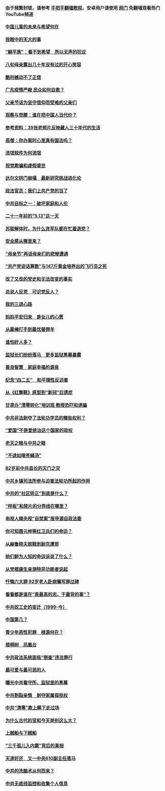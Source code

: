 #### 由于频繁封锁，请参考 [手把手翻墙教程](https://github.com/gfw-breaker/guides/wiki/)，安卓用户请使用 [网门](https://github.com/gfw-breaker/nogfw/blob/master/dl.md?t=07070700) 免翻墙观看热门YouTube频道 

#### [中国儿童的未来与希望何在](../pages/19/427680.md?t=07070700) 

#### [我眼中的天大的事](../pages/19/427619.md?t=07070700) 

#### [“躺平族”：看不到希望　所以无声的抗议](../pages/19/427464.md?t=07070700) 

#### [八旬母亲露出几十年没有过的开心笑容](../pages/19/427429.md?t=07070700) 

#### [酷刑撼动不了正信](../pages/19/427414.md?t=07070700) 

#### [广东疫情严峻 民众如何自救？](../pages/19/427311.md?t=07070700) 

#### [父亲节话为坚守信仰而受难的父亲们](../pages/19/427033.md?t=07070700) 

#### [观察与觉醒：谁在把中国人当代价？](../pages/19/426987.md?t=07070700) 

#### [参考资料：39张老照片反映藏人三十年代的生活](../pages/19/426471.md?t=07070700) 

#### [高僧：你办案时心里真有国法吗？](../pages/19/426530.md?t=07070700) 

#### [流氓软件为何流氓](../pages/19/426531.md?t=07070700) 

#### [视觉欺骗和虚假盛世](../pages/19/426443.md?t=07070700) 

#### [达尔文拱门崩塌　最新研究挑战进化论](../pages/19/426009.md?t=07070700) 

#### [政法官员：我们上共产党的当了](../pages/19/425351.md?t=07070700) 

#### [中共目标之一：破坏家庭和人伦](../pages/19/424454.md?t=07070700) 

#### [二十一年前的“5.13”这一天](../pages/19/424814.md?t=07070700) 

#### [苏联解体时，为什么连军队都在忙着退党？](../pages/19/424335.md?t=07070700) 

#### [安全感从哪里来？](../pages/19/424336.md?t=07070700) 

#### [“母亲节”再话母亲们的悲惨遭遇](../pages/19/424234.md?t=07070700) 

#### [“共产党说话算数”与147斤黄金培养出的飞行员之死](../pages/19/424115.md?t=07070700) 

#### [改了又改的党史和无法改变的事实](../pages/19/424037.md?t=07070700) 

#### [总说人反党　可识党反人？](../pages/19/423820.md?t=07070700) 

#### [我的三退心路](../pages/19/423876.md?t=07070700) 

#### [妈妈平安归来　是女儿的心愿](../pages/19/423947.md?t=07070700) 

#### [从最棒打手到最优替罪羊](../pages/19/423819.md?t=07070700) 

#### [谁怕好人多？](../pages/19/423774.md?t=07070700) 

#### [监狱长们纷纷落马　更多监狱黑幕暴露](../pages/19/423787.md?t=07070700) 

#### [善良智慧　家庭幸福的源泉](../pages/19/423632.md?t=07070700) 

#### [纪念“四二五”　和平理性反迫害](../pages/19/423660.md?t=07070700) 

#### [从《红舞鞋》原型到“新冠”后遗症](../pages/19/423509.md?t=07070700) 

#### [甘肃办“清零转化”培训班 教授恐吓和诱骗](../pages/19/423498.md?t=07070700) 

#### [中共非法剥夺了法轮功学员的哪些权利？](../pages/19/423392.md?t=07070700) 

#### [“爱国”不是爱统治这个国家的政权](../pages/19/423029.md?t=07070700) 

#### [老天之眼与中共之眼](../pages/19/423378.md?t=07070700) 

#### [“不退如喝苍蝇汤”](../pages/19/423287.md?t=07070700) 

#### [82岁前中共县长的灭门之灾](../pages/19/423055.md?t=07070700) 

#### [中共乡镇司法所参与迫害法轮功所起的作用](../pages/19/423064.md?t=07070700) 

#### [中共的“社区矫正”到底是什么？](../pages/19/422870.md?t=07070700) 

#### [“样板”和禁片的分界线在哪里？](../pages/19/422704.md?t=07070700) 

#### [电视人揭央视“自焚案”报导源自政法委](../pages/19/422770.md?t=07070700) 

#### [你可知聂元梓等红卫兵们的命运？](../pages/19/422848.md?t=07070700) 

#### [从赫鲁晓夫脱鞋到耐克遭邪](../pages/19/422826.md?t=07070700) 

#### [她们鲜为人知的命运诉说了什么？](../pages/19/422754.md?t=07070700) 

#### [从党棍康生亲测特异功能者说起](../pages/19/422657.md?t=07070700) 

#### [忏悔六大罪 92岁老人卧病嘱写罪过碑](../pages/19/422750.md?t=07070700) 

#### [看看都是谁在“表最高的忠、干最背的事”？](../pages/19/422703.md?t=07070700) 

#### [中共奴工史的变迁（1999-今）](../pages/19/422656.md?t=07070700) 

#### [中国第几？](../pages/19/422496.md?t=07070700) 

#### [青少年恶性犯罪　根源何在？](../pages/19/422449.md?t=07070700) 

#### [梧桐树　凤凰台](../pages/19/422442.md?t=07070700) 

#### [中共政法系统面临“倒查”违法罪行](../pages/19/422497.md?t=07070700) 

#### [最可爱与最可恶的人](../pages/19/422448.md?t=07070700) 

#### [曝光中共看守所、监狱里的黑幕](../pages/19/422390.md?t=07070700) 

#### [中共割裂亲情　剥夺家属探视权](../pages/19/422364.md?t=07070700) 

#### [中共“清零”欺上瞒下走过场](../pages/19/422306.md?t=07070700) 

#### [为什么古代的官和今天差别这么大？](../pages/19/422228.md?t=07070700) 

#### [上贼船与下贼船](../pages/19/422276.md?t=07070700) 

#### [“三千孤儿入内蒙”背后的真相](../pages/19/422229.md?t=07070700) 

#### [天道好还　又一中央610副主任落马](../pages/19/422155.md?t=07070700) 

#### [中共的洗脑术从何而来？](../pages/19/422154.md?t=07070700) 

#### [中共无底线监控和收集个人信息](../pages/19/422039.md?t=07070700) 

